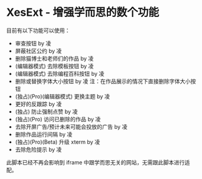 # XesExt - 增强学而思的数个功能

目前有以下功能可以使用：
- 审查按钮 by 凌
- 屏蔽社区公约 by 凌
- 删除猫博士和老师们的作品 by 凌
- (编辑器模式) 去除模板按钮 by 凌
- (编辑器模式) 去除编程百科按钮 by 凌
- 删除或替换字体大小按钮 by 凌 注：在作品展示的情况下直接删除字体大小按钮
- (独占)(Pro)(编辑器模式) 更换主题 by 凌
- 更好的反跟踪 by 凌
- (独占) 防止强制点赞 by 凌
- (独占)(Pro) 访问已删除的作品 by 凌
- 去除开屏广告/预计未来可能会投放的广告 by 凌
- 删除作品运行间隔 by 凌
- (独占)(Pro)(Beta) 升级 xterm by 凌
- 去除危险提示 by 凌

此脚本已经不再会影响到 iframe 中跟学而思无关的网站，无需跟此脚本进行适配。
